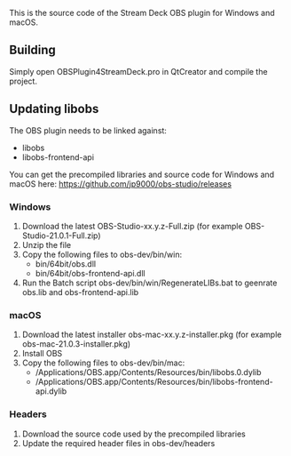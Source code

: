 
This is the source code of the Stream Deck OBS plugin for Windows and macOS.


## Building

Simply open OBSPlugin4StreamDeck.pro in QtCreator and compile the project.


## Updating libobs

The OBS plugin needs to be linked against: 

- libobs
- libobs-frontend-api


You can get the precompiled libraries and source code for Windows and macOS here:
https://github.com/jp9000/obs-studio/releases


### Windows

1. Download the latest OBS-Studio-xx.y.z-Full.zip (for example OBS-Studio-21.0.1-Full.zip)
2. Unzip the file
3. Copy the following files to obs-dev/bin/win:
	- bin/64bit/obs.dll
	- bin/64bit/obs-frontend-api.dll
4. Run the Batch script obs-dev/bin/win/RegenerateLIBs.bat to geenrate obs.lib and obs-frontend-api.lib


### macOS

1. Download the latest installer obs-mac-xx.y.z-installer.pkg (for example obs-mac-21.0.3-installer.pkg)
2. Install OBS
3. Copy the following files to obs-dev/bin/mac:
	- /Applications/OBS.app/Contents/Resources/bin/libobs.0.dylib
	- /Applications/OBS.app/Contents/Resources/bin/libobs-frontend-api.dylib


### Headers

1. Download the source code used by the precompiled libraries
2. Update the required header files in obs-dev/headers
